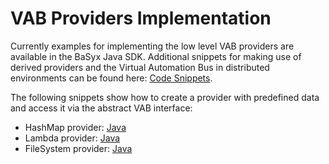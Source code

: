 # VAB Providers Implementation

Currently examples for implementing the low level VAB providers are available in the BaSyx Java SDK. Additional snippets for making use of derived providers and the Virtual Automation Bus in distributed environments can be found here: [Code Snippets](../../../../application_scenarios.md).

The following snippets show how to create a provider with predefined data and access it via the abstract VAB interface:

* HashMap provider: [Java](https://git.eclipse.org/r/plugins/gitiles/basyx/basyx/+/master/examples/basys.examples/src/test/java/org/eclipse/basyx/examples/snippets/vab/provider/VABMapProviderClass.java)
* Lambda provider: [Java](https://git.eclipse.org/r/plugins/gitiles/basyx/basyx/+/master/examples/basys.examples/src/test/java/org/eclipse/basyx/examples/snippets/vab/provider/VABLambdaProviderClass.java)
* FileSystem provider: [Java](https://git.eclipse.org/r/plugins/gitiles/basyx/basyx/+/master/examples/basys.examples/src/test/java/org/eclipse/basyx/examples/snippets/vab/provider/FileSystemProviderClass.java)